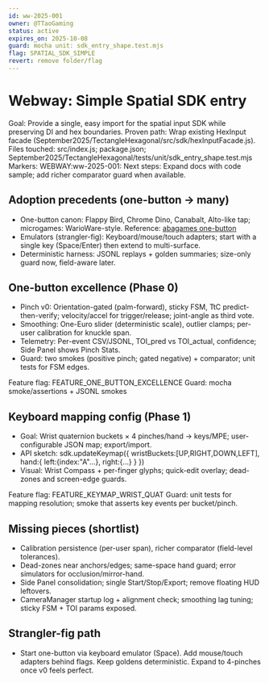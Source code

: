 ```yaml
---
id: ww-2025-001
owner: @TTaoGaming
status: active
expires_on: 2025-10-08
guard: mocha unit: sdk_entry_shape.test.mjs
flag: SPATIAL_SDK_SIMPLE
revert: remove folder/flag
---
```


# Webway: Simple Spatial SDK entry

Goal: Provide a single, easy import for the spatial input SDK while preserving DI and hex boundaries.
Proven path: Wrap existing HexInput facade (September2025/TectangleHexagonal/src/sdk/hexInputFacade.js).
Files touched: src/index.js; package.json; September2025/TectangleHexagonal/tests/unit/sdk_entry_shape.test.mjs
Markers: WEBWAY:ww-2025-001:
Next steps: Expand docs with code sample; add richer comparator guard when available.

## Adoption precedents (one-button → many)

- One-button canon: Flappy Bird, Chrome Dino, Canabalt, Alto-like tap; microgames: WarioWare-style. Reference: [abagames one-button](https://abagames.github.io/joys-of-small-game-development-en/restrictions/one_button.html)
- Emulators (strangler-fig): Keyboard/mouse/touch adapters; start with a single key (Space/Enter) then extend to multi-surface.
- Deterministic harness: JSONL replays + golden summaries; size-only guard now, field-aware later.

## One-button excellence (Phase 0)

- Pinch v0: Orientation-gated (palm-forward), sticky FSM, TtC predict-then-verify; velocity/accel for trigger/release; joint-angle as third vote.
- Smoothing: One-Euro slider (deterministic scale), outlier clamps; per-user calibration for knuckle span.
- Telemetry: Per-event CSV/JSONL, TOI_pred vs TOI_actual, confidence; Side Panel shows Pinch Stats.
- Guard: two smokes (positive pinch; gated negative) + comparator; unit tests for FSM edges.

Feature flag: FEATURE_ONE_BUTTON_EXCELLENCE
Guard: mocha smoke/assertions + JSONL smokes

## Keyboard mapping config (Phase 1)

- Goal: Wrist quaternion buckets × 4 pinches/hand → keys/MPE; user-configurable JSON map; export/import.
- API sketch: sdk.updateKeymap({ wristBuckets:[UP,RIGHT,DOWN,LEFT], hand:{ left:{index:"A"...}, right:{...} } })
- Visual: Wrist Compass + per-finger glyphs; quick-edit overlay; dead-zones and screen-edge guards.

Feature flag: FEATURE_KEYMAP_WRIST_QUAT
Guard: unit tests for mapping resolution; smoke that asserts key events per bucket/pinch.

## Missing pieces (shortlist)

- Calibration persistence (per-user span), richer comparator (field-level tolerances).
- Dead-zones near anchors/edges; same-space hand guard; error simulators for occlusion/mirror-hand.
- Side Panel consolidation; single Start/Stop/Export; remove floating HUD leftovers.
- CameraManager startup log + alignment check; smoothing lag tuning; sticky FSM + TOI params exposed.

## Strangler-fig path

- Start one-button via keyboard emulator (Space). Add mouse/touch adapters behind flags. Keep goldens deterministic. Expand to 4-pinches once v0 feels perfect.
